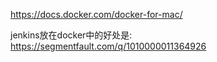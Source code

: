 https://docs.docker.com/docker-for-mac/


jenkins放在docker中的好处是:
https://segmentfault.com/q/1010000011364926